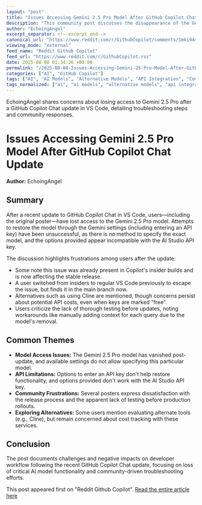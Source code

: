 ```yaml
---
layout: "post"
title: "Issues Accessing Gemini 2.5 Pro Model After GitHub Copilot Chat Update"
description: "This community post discusses the disappearance of the Gemini 2.5 Pro model from GitHub Copilot Chat in VS Code following a recent update. Users report trouble restoring the model, limitations with the Gemini API key, and frustration with Copilot's testing and update process. Discussions cover troubleshooting, workarounds, and alternatives, with particular attention to the impacts on developer workflow."
author: "EchoingAngel"
excerpt_separator: <!--excerpt_end-->
canonical_url: "https://www.reddit.com/r/GithubCopilot/comments/1mki944/lost_access_to_gemini_25_pro_after_update/"
viewing_mode: "external"
feed_name: "Reddit Github Copilot"
feed_url: "https://www.reddit.com/r/GithubCopilot.rss"
date: 2025-08-08 01:34:26 +00:00
permalink: "/2025-08-08-Issues-Accessing-Gemini-25-Pro-Model-After-GitHub-Copilot-Chat-Update.html"
categories: ["AI", "GitHub Copilot"]
tags: ["AI", "AI Models", "Alternative Models", "API Integration", "Community", "Copilot Extensions", "Copilot Update", "Developer Workflow", "Gemini 2.5 Pro", "GitHub Copilot", "GitHub Copilot Chat", "Microsoft Copilot", "Model Availability", "Software Bugs", "Troubleshooting", "Visual Studio Code"]
tags_normalized: ["ai", "ai models", "alternative models", "api integration", "community", "copilot extensions", "copilot update", "developer workflow", "gemini 2 dot 5 pro", "github copilot", "github copilot chat", "microsoft copilot", "model availability", "software bugs", "troubleshooting", "visual studio code"]
---
```


EchoingAngel shares concerns about losing access to Gemini 2.5 Pro after a GitHub Copilot Chat update in VS Code, detailing troubleshooting steps and community responses.<!--excerpt_end-->

# Issues Accessing Gemini 2.5 Pro Model After GitHub Copilot Chat Update

**Author:** EchoingAngel

## Summary

After a recent update to GitHub Copilot Chat in VS Code, users—including the original poster—have lost access to the Gemini 2.5 Pro model. Attempts to restore the model through the Gemini settings (including entering an API key) have been unsuccessful, as there is no method to specify the exact model, and the options provided appear incompatible with the AI Studio API key.

The discussion highlights frustrations among users after the update:

- Some note this issue was already present in Copilot's insider builds and is now affecting the stable release.
- A user switched from insiders to regular VS Code previously to escape the issue, but finds it in the main branch now.
- Alternatives such as using Cline are mentioned, though concerns persist about potential API costs, even when keys are marked "free".
- Users criticize the lack of thorough testing before updates, noting workarounds like manually adding context for each query due to the model's removal.

## Common Themes

- **Model Access Issues:** The Gemini 2.5 Pro model has vanished post-update, and available settings do not allow specifying this particular model.
- **API Limitations:** Options to enter an API key don't help restore functionality, and options provided don't work with the AI Studio API key.
- **Community Frustrations:** Several posters express dissatisfaction with the release process and the apparent lack of testing before production rollouts.
- **Exploring Alternatives:** Some users mention evaluating alternate tools (e.g., Cline), but remain concerned about cost tracking with these services.

## Conclusion

The post documents challenges and negative impacts on developer workflow following the recent GitHub Copilot Chat update, focusing on loss of critical AI model functionality and community-driven troubleshooting efforts.

This post appeared first on "Reddit Github Copilot". [Read the entire article here](https://www.reddit.com/r/GithubCopilot/comments/1mki944/lost_access_to_gemini_25_pro_after_update/)
